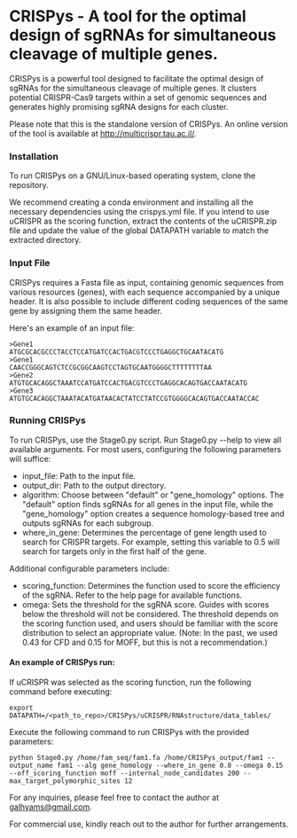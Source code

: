 # CRISPys - A tool for the optimal design of sgRNAs for simultaneous cleavage of multiple genes.

CRISPys is a powerful tool designed to facilitate the optimal design of sgRNAs for the simultaneous cleavage of multiple genes. It clusters potential CRISPR-Cas9 targets within a set of genomic sequences and generates highly promising sgRNA designs for each cluster.

Please note that this is the standalone version of CRISPys. An online version of the tool is available at http://multicrispr.tau.ac.il/.

### Installation
To run CRISPys on a GNU/Linux-based operating system, clone the repository.

We recommend creating a conda environment and installing all the necessary dependencies using the crispys.yml file.
If you intend to use uCRISPR as the scoring function, extract the contents of the uCRISPR.zip file and update the value of the global DATAPATH variable to match the extracted directory. 
### Input File
CRISPys requires a Fasta file as input, containing genomic sequences from various resources (genes), with each sequence accompanied by a unique header. It is also possible to include different coding sequences of the same gene by assigning them the same header.

Here's an example of an input file:

    >Gene1
    ATGCGCACGCCCTACCTCCATGATCCACTGACGTCCCTGAGGCTGCAATACATG
    >Gene1
    CAACCGGGCAGTCTCCGCGGCAAGTCCTAGTGCAATGGGGCTTTTTTTTAA
    >Gene2
    ATGTGCACAGGCTAAATCCATGATCCACTGACGTCCCTGAGGCACAGTGACCAATACATG
    >Gene3
    ATGTGCACAGGCTAAATACATGATAACACTATCCTATCCGTGGGGCACAGTGACCAATACCAC

### Running CRISPys
To run CRISPys, use the Stage0.py script. Run Stage0.py --help to view all available arguments.
For most users, configuring the following parameters will suffice:

* input_file: Path to the input file.
* output_dir: Path to the output directory.
* algorithm: Choose between "default" or "gene_homology" options. The "default" option finds sgRNAs for all genes in the input file, while the "gene_homology" option creates a sequence homology-based tree and outputs sgRNAs for each subgroup.
* where_in_gene: Determines the percentage of gene length used to search for CRISPR targets. For example, setting this variable to 0.5 will search for targets only in the first half of the gene.

Additional configurable parameters include:

* scoring_function: Determines the function used to score the efficiency of the sgRNA. Refer to the help page for available functions.
* omega: Sets the threshold for the sgRNA score. Guides with scores below the threshold will not be considered. The threshold depends on the scoring function used, and users should be familiar with the score distribution to select an appropriate value. (Note: In the past, we used 0.43 for CFD and 0.15 for MOFF, but this is not a recommendation.)

#### An example of CRISPys run:
If uCRISPR was selected as the scoring function, run the following command before executing:

    export DATAPATH=/<path_to_repo>/CRISPys/uCRISPR/RNAstructure/data_tables/

Execute the following command to run CRISPys with the provided parameters:

    python Stage0.py /home/fam_seq/fam1.fa /home/CRISPys_output/fam1 --output_name fam1 --alg gene_homology --where_in_gene 0.8 --omega 0.15 --off_scoring_function moff --internal_node_candidates 200 --max_target_polymorphic_sites 12

For any inquiries, please feel free to contact the author at galhyams@gmail.com.

For commercial use, kindly reach out to the author for further arrangements.




